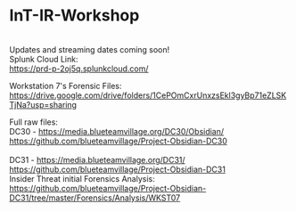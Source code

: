 # InT-IR-Workshop
\
Updates and streaming dates coming soon!
\
Splunk Cloud Link:
\
https://prd-p-2oj5q.splunkcloud.com/



Workstation 7's Forensic Files:
\
https://drive.google.com/drive/folders/1CePOmCxrUnxzsEkl3gyBp71eZLSKTjNa?usp=sharing



Full raw files:
\
DC30 - https://media.blueteamvillage.org/DC30/Obsidian/
\
https://github.com/blueteamvillage/Project-Obsidian-DC30
\
\
DC31 - https://media.blueteamvillage.org/DC31/
\
https://github.com/blueteamvillage/Project-Obsidian-DC31
\
Insider Threat initial Forensics Analysis: https://github.com/blueteamvillage/Project-Obsidian-DC31/tree/master/Forensics/Analysis/WKST07

